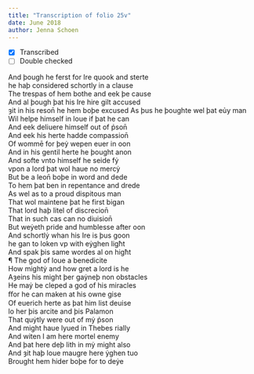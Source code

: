 ```yaml
---
title: "Transcription of folio 25v"
date: June 2018
author: Jenna Schoen
---
```

- [X] Transcribed
- [ ] Double checked

And þough he ferst for Ire quook and sterte  
he haþ considered schortly in a clause  
The trespas of hem bothe and eek þe cause  
And al þough þat his Ire hire gilt accused  
ȝit in his reson̄ he hem boþe excused
As þus he þoughte wel þat eủy man  
Wil helpe himself in loue if þat he can  
And eek deliuere himself out of p̉son̄  
And eek his herte hadde compassion̄  
Of wommē for þeẏ wepen euer in oon  
And in his gentil herte he þought anon  
And softe vnto himself he seide fẏ  
vpon a lord þat wol haue no mercẏ  
But be a leon̄ boþe in word and dede  
To hem þat ben in repentance and drede  
As wel as to a proud dispitous man  
That wol maintene þat he first bigan  
That lord haþ litel of discrecion̄  
That in such cas can no diuision̄  
But weẏeth pride and humblesse after oon  
And schortlẏ whan his Ire is þus goon  
he gan to loken vp with eẏghen ligħt  
And spak þis same wordes al on higħt  
¶ The god of loue a benedicite  
How mightẏ and how gret a lord is he  
Aȝeins his might þer gaẏneþ non obstacles  
He maẏ be cleped a god of his miracles  
ﬀor he can maken at his owne gise  
Of euerich herte as þat him list deuise  
lo her þis arcite and þis Palamon  
That quẏtly were out of mẏ p̉son  
And might haue lyued in Thebes rially  
And witen I am here mortel enemy  
And þat here deþ lith in mẏ might also  
And ȝit haþ loue maugre here ẏghen tuo  
Brought hem hider boþe for to deẏe    
